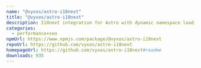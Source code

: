 ```yaml
---
name: "@vyxos/astro-i18next"
title: "@vyxos/astro-i18next"
description: I18next integration for Astro with dynamic namespace loading.
categories:
  - performance+seo
npmUrl: https://www.npmjs.com/package/@vyxos/astro-i18next
repoUrl: https://github.com/vyxos/astro-i18next
homepageUrl: https://github.com/vyxos/astro-i18next#readme
downloads: 935
---
```

